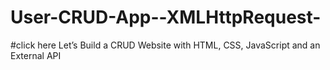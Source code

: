 # User-CRUD-App--XMLHttpRequest-
#click here
Let’s Build a CRUD Website with HTML, CSS, JavaScript and an External API
